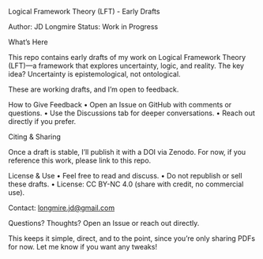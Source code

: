 Logical Framework Theory (LFT) - Early Drafts

Author: JD Longmire
Status: Work in Progress

What’s Here

This repo contains early drafts of my work on Logical Framework Theory (LFT)—a framework that explores uncertainty, logic, and reality. The key idea? Uncertainty is epistemological, not ontological.

These are working drafts, and I’m open to feedback.

How to Give Feedback
	•	Open an Issue on GitHub with comments or questions.
	•	Use the Discussions tab for deeper conversations.
	•	Reach out directly if you prefer.

Citing & Sharing

Once a draft is stable, I’ll publish it with a DOI via Zenodo. For now, if you reference this work, please link to this repo.

License & Use
	•	Feel free to read and discuss.
	•	Do not republish or sell these drafts.
	•	License: CC BY-NC 4.0 (share with credit, no commercial use).

Contact: longmire.jd@gmail.com

Questions? Thoughts? Open an Issue or reach out directly.

This keeps it simple, direct, and to the point, since you’re only sharing PDFs for now. Let me know if you want any tweaks!

